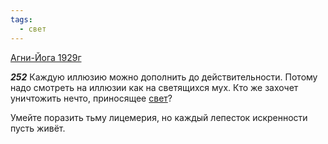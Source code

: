 ```yaml
---
tags:
  - свет
---
```


[Агни-Йога 1929г](https://127.0.0.1:4002/agni/1929)

___252___
Каждую иллюзию можно дополнить до действительности. Потому надо смотреть на иллюзии как на светящихся мух. Кто же захочет уничтожить нечто, приносящее [свет](../../../tags/#свет)?   

Умейте поразить тьму лицемерия, но каждый лепесток искренности пусть живёт.